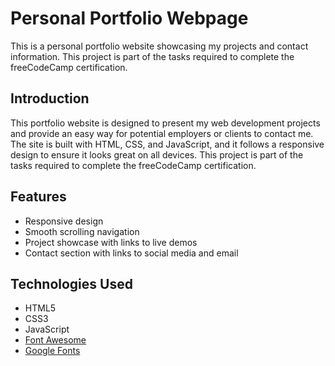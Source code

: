 # Personal Portfolio Webpage

This is a personal portfolio website showcasing my projects and contact information. This project is part of the tasks required to complete the freeCodeCamp certification.


## Introduction

This portfolio website is designed to present my web development projects and provide an easy way for potential employers or clients to contact me. The site is built with HTML, CSS, and JavaScript, and it follows a responsive design to ensure it looks great on all devices. This project is part of the tasks required to complete the freeCodeCamp certification.

## Features

- Responsive design
- Smooth scrolling navigation
- Project showcase with links to live demos
- Contact section with links to social media and email

## Technologies Used

- HTML5
- CSS3
- JavaScript
- [Font Awesome](https://fontawesome.com/)
- [Google Fonts](https://fonts.google.com/)
